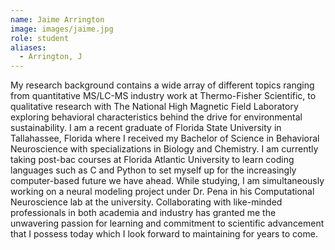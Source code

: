 ```yaml
---
name: Jaime Arrington
image: images/jaime.jpg
role: student
aliases:
  - Arrington, J
---
```


My research background contains a wide array of different topics ranging from quantitative MS/LC-MS industry work at Thermo-Fisher Scientific, to qualitative research with The National High Magnetic Field Laboratory exploring behavioral characteristics behind the drive for environmental sustainability. I am a recent graduate of Florida State University in Tallahassee, Florida where I received my Bachelor of Science in Behavioral Neuroscience with specializations in Biology and Chemistry. I am currently taking post-bac courses at Florida Atlantic University to learn coding languages such as C and Python to set myself up for the increasingly computer-based future we have ahead. While studying, I am simultaneously working on a neural modeling project under Dr. Pena in his Computational Neuroscience lab at the university. Collaborating with like-minded professionals in both academia and industry has granted me the unwavering passion for learning and commitment to scientific advancement that I possess today which I look forward to maintaining for years to come.
